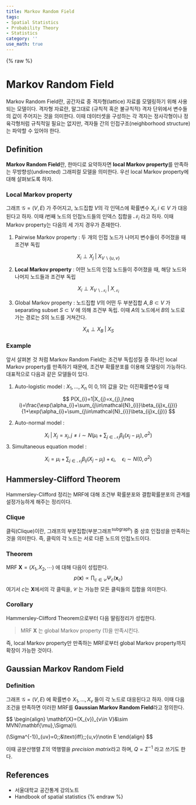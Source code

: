 ```yaml
---
title: Markov Random Field
tags:
- Spatial Statistics
- Probability Theory
- Statistics
category: ''
use_math: true
---
```

{% raw %}
# Markov Random Field

Markov Random Field란, 공간자료 중 격자형(lattice) 자료를 모델링하기 위해 사용되는 모델이다. 격자형 자료란, 말그대로 (규칙적 혹은 불규칙적) 격자 단위에서 변수들의 값이 주어지는 것을 의미한다. 이때 데이터셋을 구성하는 각 격자는 정사각형이나 정육각형처럼 규칙적일 필요는 없지만, 격자들 간의 인접구조(neighborhood structure)는 파악할 수 있어야 한다.

## Definition

**Markov Random Field**란, 한마디로 요약하자면 **local Markov property**를 만족하는 무방향성(undirected) 그래피컬 모델을 의미한다. 우선 local Markov property에 대해 살펴보도록 하자.

### Local Markov property

그래프 $\mathcal{G}=(V,E)$ 가 주어지고, 노드집합 $V$의 각 인덱스에 확률변수 $X_{i}, i\in V$ 가 대응된다고 하자. 이때 $i$번째 노드의 인접노드들의 인덱스 집합을 $\mathcal{N}_{i}$ 라고 하자. 이때 Markov property는 다음의 세 가지 경우가 존재한다.

1. Pairwise Markov property
: 두 개의 인접 노드가 나머지 변수들이 주어졌을 때 조건부 독립

$$
X_{i}\perp X_{j}\;\vert\;X_{V\backslash\{u,v\}}
$$

2. **Local Markov property**
: 어떤 노드의 인접 노드들이 주어졌을 때, 해당 노드와 나머지 노드들과 조건부 독립

$$
X_{i}\perp X_{V\backslash\mathcal{N}_{i}}\;\vert\;X_{\mathcal{N}_{i}}
$$

3. Global Markov property
: 노드집합 $V$의 어떤 두 부분집합 $A,B\subset V$ 가 separating subset $S\subset V$ 에 의해 조건부 독립. 이때 $A$의 노드에서 $B$의 노드로 가는 경로는 $S$의 노드를 거쳐간다. 

$$
X_{A}\perp X_{B}\;\vert\;X_{S}\tag{1}
$$

### Example

앞서 살펴본 것 처럼 Markov Random Field는 조건부 독립성질 중 하나인 local Markov property를 만족하기 때문에, 조건부 확률분포를 이용해 모델링이 가능하다. 대표적으로 다음과 같은 모델들이 있다.

1. Auto-logistic model : $X_{1},\ldots,X_{n}$ 이 $0,1$의 값을 갖는 이진확률변수일 때

$$
P(X_{i}=1|X_{j}=x_{j},j\neq i)=\frac{\exp(\alpha_{i}+\sum_{j\in\mathcal{N}_{i}}\beta_{ij}x_{j})}{1+\exp(\alpha_{i}+\sum_{j\in\mathcal{N}_{i}}\beta_{ij}x_{j})}
$$

2. Auto-normal model :

$$
X_{i}\;\vert\;X_{j}=x_{j},j\neq i\sim N(\mu_{i}+\sum_{j\in\mathcal{N}_{i}}\beta_{ij}(x_{j}-\mu_{j}),\sigma^{2})
$$
3. Simultaneous equation model :

$$
X_{i}=\mu_{i}+\sum_{j\in\mathcal{N}_{i}}\beta_{ij}(X_{j}-\mu_{j})+\epsilon_{i},\quad \epsilon_{i}\sim N(0,\sigma^{2})
$$

## Hammersley-Clifford Theorem

Hammersley-Clifford 정리는 MRF에 대해 조건부 확률분포와 결합확률분포의 관계를 설정가능하게 해주는 정리이다.

### Clique
클릭(Clique)이란, 그래프의 부분집합(부분그래프<sup>subgraph</sup>) 중 상호 인접성을 만족하는 것을 의미한다. 즉, 클릭의 각 노드는 서로 다른 노드의 인접노드이다.
### Theorem
MRF $\mathbf{X}=(X_{1},X_{2},\cdots)$ 에 대해 다음이 성립한다.
$$
p(\mathbf{x})\propto\prod_{c\in\mathcal{C}}\Psi_{c}(\mathbf{x}_{c})
$$
여기서 $c$는 $\mathbf{X}$에서의 각 클릭을, $\mathcal{C}$ 는 가능한 모든 클릭들의 집합을 의미한다.

### Corollary
Hammersley-Clifford Theorem으로부터 다음 딸림정리가 성립한다.

> MRF $\mathbf{X}$ 는 global Markov property (1)을 만족시킨다.

즉, local Markov property만 만족하는 MRF로부터 global Markov property까지 확장이 가능한 것이다.

## Gaussian Markov Random Field

### Definition
그래프 $\mathcal{G}=(V,E)$ 에 확률변수 $X_{1},\ldots,X_{v}$ 들이 각 노드로 대응된다고 하자. 이때 다음 조건을 만족하면 이러한 MRF를 **Gaussian Markov Random Field**라고 정의한다.

$$
\begin{align}
\mathbf{X}=(X_{v})_{v\in V}&\sim MVN(\mathbf{\mu},\Sigma)\\\\

(\Sigma^{-1})_{uv}=0\;\;&\text{iff}\;\;\{u,v\}\notin E
\end{align}
$$

이때 공분산행렬 $\Sigma$의 역행렬을 *precision matrix*라고 하며, $Q=\Sigma^{-1}$ 라고 쓰기도 한다.


## References

- 서울대학교 공간통계 강의노트
- Handbook of spatial statistics
{% endraw %}